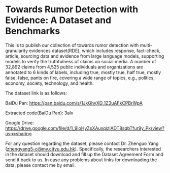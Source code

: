 # Towards Rumor Detection with Evidence: A Dataset and Benchmarks

This is to publish our collection of towards rumor detection with multi-granularity evidences dataset(RDE),  which includes response, fact-check, article, sourcing data and evidence from large language models, supporting models to verify the truthfulness of claims on social media. A number of 32,892 claims from 4,525 public individuals and organizations are annotated to 6 kinds of labels, including true, mostly true, half true, mostly false, false, pants on fire, covering a wide range of topics, e.g., politics, economy, society, technology, and health.

The dataset link is as follows:

BaiDu Pan: https://pan.baidu.com/s/1JxGhyXD_1Z3uAFkCPBrWpA 

Extracted code(BaiDu Pan): 3alv 


Google Drive: https://drive.google.com/file/d/1_9IoHyZsXAuxqizlADT8sqbTfur9y_Pk/view?usp=sharing

For any question regarding the dataset, please contact Dr. Zhenguo Yang (zhengyang5-c@my.cityu.edu.hk). Specifically, the researchers interested in the dataset should download and fill up the Dataset Agreement Form and send it back to us. In case any problems about links for downloading the data, please contact me by email.
